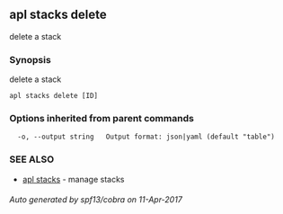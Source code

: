 ## apl stacks delete

delete a stack

### Synopsis


delete a stack

```
apl stacks delete [ID]
```

### Options inherited from parent commands

```
  -o, --output string   Output format: json|yaml (default "table")
```

### SEE ALSO
* [apl stacks](apl_stacks.md)	 - manage stacks

###### Auto generated by spf13/cobra on 11-Apr-2017
